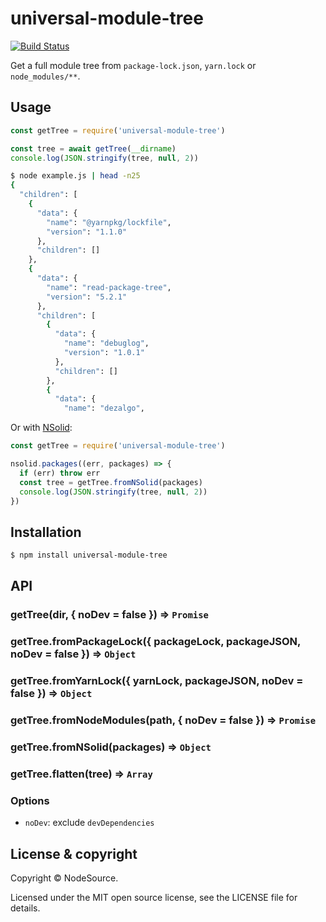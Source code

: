# universal-module-tree

[![Build Status](https://travis-ci.org/nodesource/universal-module-tree.svg?branch=master)](https://travis-ci.org/nodesource/universal-module-tree)

Get a full module tree from `package-lock.json`, `yarn.lock` or `node_modules/**`.

## Usage

```js
const getTree = require('universal-module-tree')

const tree = await getTree(__dirname)
console.log(JSON.stringify(tree, null, 2))
```

```bash
$ node example.js | head -n25
{
  "children": [
    {
      "data": {
        "name": "@yarnpkg/lockfile",
        "version": "1.1.0"
      },
      "children": []
    },
    {
      "data": {
        "name": "read-package-tree",
        "version": "5.2.1"
      },
      "children": [
        {
          "data": {
            "name": "debuglog",
            "version": "1.0.1"
          },
          "children": []
        },
        {
          "data": {
            "name": "dezalgo",

```

Or with [NSolid](https://nodesource.com/products/nsolid):

```js
const getTree = require('universal-module-tree')

nsolid.packages((err, packages) => {
  if (err) throw err
  const tree = getTree.fromNSolid(packages)
  console.log(JSON.stringify(tree, null, 2))
})
```

## Installation

```bash
$ npm install universal-module-tree
```

## API

### getTree(dir, { noDev = false }) => `Promise`
### getTree.fromPackageLock({ packageLock, packageJSON, noDev = false }) => `Object`
### getTree.fromYarnLock({ yarnLock, packageJSON, noDev = false }) => `Object`
### getTree.fromNodeModules(path, { noDev = false }) => `Promise`
### getTree.fromNSolid(packages) => `Object`
### getTree.flatten(tree) => `Array`

### Options

- `noDev`: exclude `devDependencies`

## License & copyright

Copyright &copy; NodeSource.

Licensed under the MIT open source license, see the LICENSE file for details.
